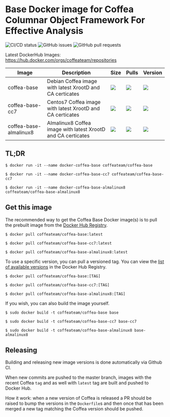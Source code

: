 # Base Docker image for Coffea Columnar Object Framework For Effective Analysis

![CI/CD status](https://github.com/CoffeaTeam/docker-coffea-base/workflows/PullRequest/badge.svg)
![GitHub issues](https://img.shields.io/github/issues/coffeateam/docker-coffea-base)
![GitHub pull requests](https://img.shields.io/github/issues-pr/coffeateam/docker-coffea-base)

Latest DockerHub Images: https://hub.docker.com/orgs/coffeateam/repositories

| Image           | Description                                   |  Size | Pulls | Version | 
|-----------------|-----------------------------------------------|--------------|-------------|-------------|
| coffea-base     | Debian Coffea image with latest XrootD and CA certicates            | ![](https://img.shields.io/docker/image-size/coffeateam/coffea-base?sort=date) | ![](https://img.shields.io/docker/pulls/coffeateam/coffea-base?sort=date) | ![](https://img.shields.io/docker/v/coffeateam/coffea-base?sort=date) 
| coffea-base-cc7     | Centos7 Coffea image with latest XrootD and CA certicates            | ![](https://img.shields.io/docker/image-size/coffeateam/coffea-base-cc7?sort=date) | ![](https://img.shields.io/docker/pulls/coffeateam/coffea-base-cc7?sort=date) | ![](https://img.shields.io/docker/v/coffeateam/coffea-base-cc7?sort=date)
| coffea-base-almalinux8     | Almalinux8 Coffea image with latest XrootD and CA certicates            | ![](https://img.shields.io/docker/image-size/coffeateam/coffea-base-almalinux8?sort=date) | ![](https://img.shields.io/docker/pulls/coffeateam/coffea-base-almalinux8?sort=date) | ![](https://img.shields.io/docker/v/coffeateam/coffea-base-almalinux8?sort=date)

## TL;DR

```console
$ docker run -it --name docker-coffea-base coffeateam/coffea-base
```

```console
$ docker run -it --name docker-coffea-base-cc7 coffeateam/coffea-base-cc7
```

```console
$ docker run -it --name docker-coffea-base-almalinux8 coffeateam/coffea-base-almalinux8
```
## Get this image

The recommended way to get the Coffea Base Docker image(s) is to pull the prebuilt image from the [Docker Hub Registry](https://hub.docker.com/r/coffeateam/coffea-base).

```console
$ docker pull coffeateam/coffea-base:latest
```

```console
$ docker pull coffeateam/coffea-base-cc7:latest
```

```console
$ docker pull coffeateam/coffea-base-almalinux8:latest
```

To use a specific version, you can pull a versioned tag. You can view the [list of available versions](https://hub.docker.com/r/coffeateam/coffea-base/tags) in the Docker Hub Registry.

```console
$ docker pull coffeateam/coffea-base:[TAG]
```

```console
$ docker pull coffeateam/coffea-base-cc7:[TAG]
```

```console
$ docker pull coffeateam/coffea-base-almalinux8:[TAG]
```

If you wish, you can also build the image yourself.

```console
$ sudo docker build -t coffeateam/coffea-base base
```

```console
$ sudo docker build -t coffeateam/coffea-base-cc7 base-cc7
```

```console
$ sudo docker build -t coffeateam/coffea-base-almalinux8 base-almalinux8
```

## Releasing

Building and releasing new image versions is done automatically via Github CI. 

When new commits are pushed to the master branch, images with the recent Coffea `tag` and as well with `latest` tag are built and pushed to Docker Hub.

How it work: when a new version of Coffea is released a PR should be raised to bump the versions in the `Dockerfile`s and then once that has been merged a new tag matching the Coffea version should be pushed. 
